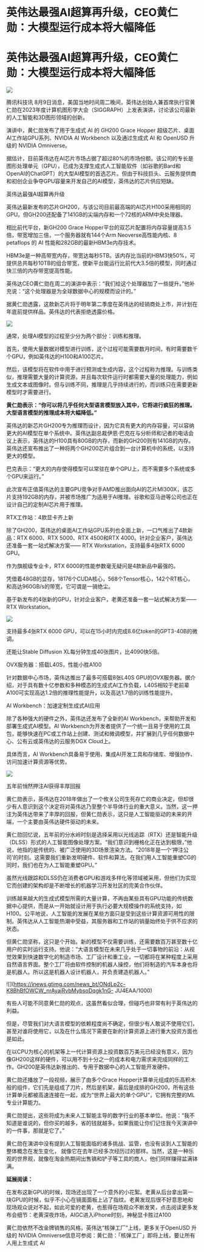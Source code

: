# 英伟达最强AI超算再升级，CEO黄仁勋：大模型运行成本将大幅降低

# 英伟达最强AI超算再升级，CEO黄仁勋：大模型运行成本将大幅降低

![](https://inews.gtimg.com/news_bt/OSEQarJyBx9UNjec-1jjsYjC2XYid23_AC11wNSzhYXwsAA/1000)

腾讯科技讯
8月9日消息，美国当地时间周二晚间，英伟达创始人兼首席执行官黄仁勋在2023年度计算机图形学大会（SIGGRAPH）上发表演讲，讨论该公司最新的人工智能和3D图形领域的创新。

演讲中，黄仁勋发布了用于生成式 AI 的 GH200 Grace Hopper 超级芯片、桌面AI工作站GPU系列、NVIDIA AI Workbench
以及通过生成式 AI 和 OpenUSD 升级的 NVIDIA Omniverse。

据估计，目前英伟达在AI芯片市场占据了超过80%的市场份额。该公司的专长是图形处理单元（GPU），已成为支撑生成式人工智能软件（如谷歌的Bard和OpenAI的ChatGPT）的大型AI模型的首选芯片。但由于科技巨头、云服务提供商和初创企业争夺GPU容量来开发自己的AI模型，英伟达的芯片供应短缺。

英伟达最强AI超算再升级

英伟达最新发布的芯片GH200，与该公司目前最高端的AI芯片H100采用相同的GPU。但GH200还配备了141GB的尖端内存和一个72核的ARM中央处理器。

相比前代平台，新GH200 Grace Hopper平台的双芯片配置将内存容量提高3.5倍，带宽增加三倍，一个服务器就有144个Arm
Neoverse高性能内核、8 petaflops 的 AI 性能和282GB的最新HBM3e内存技术。

HBM3e是一种高带宽内存，带宽达每秒5TB。该内存比当前的HBM3快50%，可提供总共每秒10TB的组合带宽，使新平台能运行比前代大3.5倍的模型，同时通过快三倍的内存带宽提高性能。

英伟达CEO黄仁勋在周二的演讲中表示：“我们给这个处理器加了一些提升。”他补充说：“这个处理器是为全球数据中心的规模而设计的。”

据黄仁勋透露，这款新芯片将于明年第二季度在英伟达的经销商处上市，并计划在年底前提供样品。英伟达的代表拒绝透露价格。

![](https://inews.gtimg.com/newsapp_bt/0/15816057508/1000)

通常，处理AI模型的过程至少分为两个部分：训练和推理。

首先，使用大量数据对模型进行训练，这个过程可能需要数月时间，有时需要数千个GPU，例如英伟达的H100和A100芯片。

然后，该模型将在软件中用于进行预测或生成内容，这个过程称为推理。与训练类似，推理需要大量的计算资源，并且每次软件运行时都需要大量的处理能力，例如生成文本或图像时。但与训练不同，推理是几乎持续进行的，而训练只在需要更新模型时才需要进行。

**黄仁勋表示：“你可以将几乎任何大型语言模型放入其中，它将进行疯狂的推理。大型语言模型的推理成本将大幅降低。”**

英伟达的新芯片GH200专为推理而设计，因为它具有更大的内存容量，可以容纳更大的AI模型在单个系统中。英伟达副总裁伊恩·巴克在与分析师和记者的电话会议上表示，英伟达的H100具有80GB的内存，而新的GH200则有141GB的内存。英伟达还宣布推出了一种将两个GH200芯片组合到一台计算机中的系统，以支持更大的模型。

巴克表示：“更大的内存使得模型可以常驻在单个GPU上，而不需要多个系统或多个GPU来运行。”

此次宣布正值英伟达的主要GPU竞争对手AMD推出面向AI的芯片MI300X，该芯片支持192GB的内存，并被市场推广为适用于AI推理。谷歌和亚马逊等公司也正在设计自己的定制AI芯片用于推理。

RTX工作站：4款显卡齐上新

除了GH200，英伟达的桌面AI工作站GPU系列也全面上新，一口气推出了4款新品：RTX 6000、RTX 5000、RTX 4500和RTX
4000。针对企业客户，英伟达还准备一套一站式解决方案—— RTX Workstation，支持最多4张RTX 6000 GPU。

作为旗舰级专业卡，RTX 6000的性能参数毫无疑问是4款新品中最强的。

凭借着48GB的显存，18176个CUDA核心，568个Tensor核心，142个RT核心，和高达960GB/s的带宽，它可谓是一骑绝尘。

基于新发布的4张新的GPU，针对企业客户，老黄还准备一套一站式解决方案—— RTX Workstation。

![](https://inews.gtimg.com/om_bt/O9pekIahlYuA9hiXIy6Llxg2hYauPSag9GYJyeuczJGF0AA/1000)

支持最多4张RTX 6000 GPU，可以在15小时内完成8.6亿token的GPT3-40B的微调。

还能让Stable Diffusion XL每分钟生成40张图片，比4090快5倍。

OVX服务器：搭载L40S，性能小胜A100

针对数据中心市场，英伟达推出了最多可搭载8张L40S
GPU的OVX服务器。据介绍，对于具有数十亿参数和多种模态的生成式AI工作负载，L40S相较于老前辈A100可实现高达1.2倍的推理性能提升，以及高达1.7倍的训练性能提升。

AI Workbench：加速定制生成式AI应用

除了各种强大的硬件之外，英伟达还发布了全新的AI Workbench，来帮助开发和部署生成式AI模型。AI
Workbench为开发者提供了一个统一且易于使用的工具包，能够快速在PC或工作站上创建、测试和微调模型，并扩展到几乎任何数据中心、公有云或英伟达的云服务DGX
Cloud上。

具体而言，AI Workbench具备易于使用、集成AI开发工具和存储库、增强协作、访问加速计算资源等优势。

![](https://inews.gtimg.com/om_bt/OGkvBA9QcnznVP6VSbVkkjA99_zjcCIqkKw2Yq5F_JwyoAA/1000)

五年前悄然押注AI获得丰厚回报

黄仁勋表示，英伟达在2018年做出了一个攸关公司生死存亡的商业决定，但却很少有人意识到这个决定将对英伟达乃至整个半导体行业的重大意义。当然，这一押注为英伟达带来了丰厚的回报，但黄仁勋表示，这只是人工智能驱动的未来的开端，一个主要由英伟达硬件驱动的未来。

黄仁勋回忆说，五年前的分水岭时刻是选择采用以光线追踪（RTX）还是智能升级（DLSS）形式的人工智能图像处理方案。“我们意识到栅格化正在达到极限，”他说，他指的是传统的、被广泛使用的3D场景渲染方法。“2018年是一个‘押注公司’的时刻。这需要我们重新发明硬件、软件和算法。在我们用人工智能重塑CG的同时，我们也在为人工智能重塑GPU。”

虽然光线跟踪和DLSS仍在消费者GPU和游戏多样化等领域被采用，但他们为实现它而创建的架构却是不断增长的机器学习开发社区的完美合作伙伴。

训练越来越大的生成式模型所需的大量计算，不再由某些具有GPU功能的传统数据中心提供，而是从一开始就设计用于执行必要大规模操作的系统支持，如H100。公平地说，人工智能的发展在某些方面只是受到这些计算资源可用性的限制。英伟达从人工智能热潮中受益，其服务器和工作站的销量始终处于供不应求的状态。

但黄仁勋坚称，这只是个开始。新的模型不仅需要训练，还需要数百万甚至数十亿用户的实时运行支持。他说：“大语言模型在未来几乎处于一切事物的前沿：从视觉效果到快速数字化的制造市场、工厂设计和重工业，一切都将在某种程度上采用自然语言界面。整个工厂将由软件控制的机器人操控，他们将制造的汽车本身也将是机器人。所以这是机器人设计机器人，并负责建造机器人。”

![](https://inews.gtimg.com/news_bt/ONdLp2c-K8BhBfOWCW_nrAyajRvbMybsoDqgk1nG-
JU4EAA/1000)

有些人可能不同意黄仁勋的观点，这虽然看似合理，但碰巧也非常有利于英伟达的利益。

但是，尽管我们对大语言模型的依赖程度尚不确定，但很少有人敢说不使用它们，甚至对谁将使用它，以及在什么情况下需要在新的计算资源上进行重大投资方面也是如此。

在以CPU为核心的机架等上一代计算资源上投资数百万美元已经没有意义，因为像GH200这样的硬件，可以用不到十分之一的成本和电力需求来完成同样的工作。GH200是英伟达新推出的、专用于数据中心的人工智能开发硬件。

黄仁勋还播放了一段视频，展示了由多个Grace
Hopper计算单元组成的乐高积木般的组件，它们先是组成了刀片，然后是机架，最后是成排的GH200，所有这些计算单元都被高速连接在一起，成为“世界上最大的单个GPU”，它拥有完整的ML专业计算能力。

黄仁勋提出，这些将成为未来人工智能主导的数字行业的基本单位。他说：“我不知道是谁说的，但你买的越多，省的钱就越多。如果我能让你们记住我今天演讲中的一件事，那就是它了。”

黄仁勋在演讲中没有提到人工智能面临的诸多挑战、监管，也没有谈到人工智能的整体概念在发生变化，
就像它在去年已经多次经历过的那样。当然，这是一种乐观的世界观，就像在淘金热期间出售镐和铲子等工具的商人，他们同样赚得盆满钵满。

**延展阅读：**

在发布这新GPU的时候，现场还出现了一个意外的小花絮。老黄从后台拿出第一块GPU的时候，似乎不小心在镜面面板上沾了指纹。老黄发现后很不好意思地和现场观众说对不起，如此可爱的老黄，也惹得在场观众不断发笑，点击阅读更多发布会细节：老黄深夜炸场，AIGC进入iPhone时刻，神秘显卡胜过A100

黄仁勋依然不改金牌销售的风格，英伟达“核弹工厂”上线，更多关于OpenUSD 升级的 NVIDIA
Omniverse信息可参阅：黄仁勋：「核弹工厂」即将上线，要让所有人用上生成式 AI

